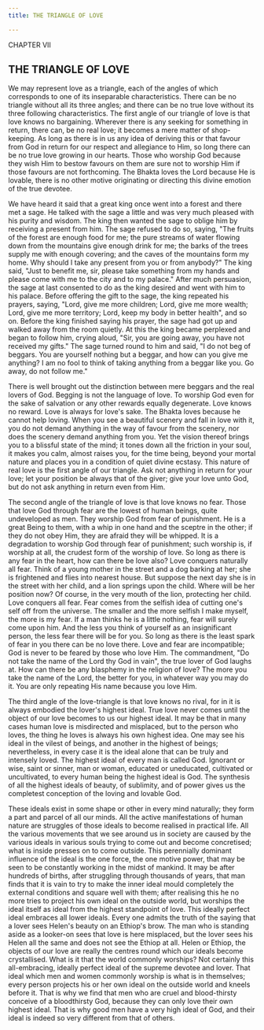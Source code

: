 ```yaml
---
title: THE TRIANGLE OF LOVE

---
```





  

CHAPTER VII

## THE TRIANGLE OF LOVE

We may represent love as a triangle, each of the angles of which
corresponds to one of its inseparable characteristics. There can be no
triangle without all its three angles; and there can be no true love
without its three following characteristics. The first angle of our
triangle of love is that love knows no bargaining. Wherever there is any
seeking for something in return, there can, be no real love; it becomes
a mere matter of shop-keeping. As long as there is in us any idea of
deriving this or that favour from God in return for our respect and
allegiance to Him, so long there can be no true love growing in our
hearts. Those who worship God because they wish Him to bestow favours on
them are sure not to worship Him if those favours are not forthcoming.
The Bhakta loves the Lord because He is lovable, there is no other
motive originating or directing this divine emotion of the true devotee.

We have heard it said that a great king once went into a forest and
there met a sage. He talked with the sage a little and was very much
pleased with his purity and wisdom. The king then wanted the sage to
oblige him by receiving a present from him. The sage refused to do so,
saying, "The fruits of the forest are enough food for me; the pure
streams of water flowing down from the mountains give enough drink for
me; the barks of the trees supply me with enough covering; and the caves
of the mountains form my home. Why should I take any present from you or
from anybody?" The king said, "Just to benefit me, sir, please take
something from my hands and please come with me to the city and to my
palace." After much persuasion, the sage at last consented to do as the
king desired and went with him to his palace. Before offering the gift
to the sage, the king repeated his prayers, saying, "Lord, give me more
children; Lord, give me more wealth; Lord, give me more territory; Lord,
keep my body in better health", and so on. Before the king finished
saying his prayer, the sage had got up and walked away from the room
quietly. At this the king became perplexed and began to follow him,
crying aloud, "Sir, you are going away, you have not received my gifts."
The sage turned round to him and said, "I do not beg of beggars. You are
yourself nothing but a beggar, and how can you give me anything? I am no
fool to think of taking anything from a beggar like you. Go away, do not
follow me."

There is well brought out the distinction between mere beggars and the
real lovers of God. Begging is not the language of love. To worship God
even for the sake of salvation or any other rewards equally degenerate.
Love knows no reward. Love is always for love's sake. The Bhakta loves
because he cannot help loving. When you see a beautiful scenery and fall
in love with it, you do not demand anything in the way of favour from
the scenery, nor does the scenery demand anything from you. Yet the
vision thereof brings you to a blissful state of the mind; it tones down
all the friction in your soul, it makes you calm, almost raises you, for
the time being, beyond your mortal nature and places you in a condition
of quiet divine ecstasy. This nature of real love is the first angle of
our triangle. Ask not anything in return for your love; let your
position be always that of the giver; give your love unto God, but do
not ask anything in return even from Him.

The second angle of the triangle of love is that love knows no fear.
Those that love God through fear are the lowest of human beings, quite
undeveloped as men. They worship God from fear of punishment. He is a
great Being to them, with a whip in one hand and the sceptre in the
other; if they do not obey Him, they are afraid they will be whipped. It
is a degradation to worship God through fear of punishment; such worship
is, if worship at all, the crudest form of the worship of love. So long
as there is any fear in the heart, how can there be love also? Love
conquers naturally all fear. Think of a young mother in the street and a
dog barking at her; she is frightened and flies into nearest house. But
suppose the next day she is in the street with her child, and a lion
springs upon the child. Where will be her position now? Of course, in
the very mouth of the lion, protecting her child. Love conquers all
fear. Fear comes from the selfish idea of cutting one's self off from
the universe. The smaller and the more selfish I make myself, the more
is my fear. If a man thinks he is a little nothing, fear will surely
come upon him. And the less you think of yourself as an insignificant
person, the less fear there will be for you. So long as there is the
least spark of fear in you there can be no love there. Love and fear are
incompatible; God is never to be feared by those who love Him. The
commandment, "Do not take the name of the Lord thy God in vain", the
true lover of God laughs at. How can there be any blasphemy in the
religion of love? The more you take the name of the Lord, the better for
you, in whatever way you may do it. You are only repeating His name
because you love Him.

The third angle of the love-triangle is that love knows no rival, for in
it is always embodied the lover's highest ideal. True love never comes
until the object of our love becomes to us our highest ideal. It may be
that in many cases human love is misdirected and misplaced, but to the
person who loves, the thing he loves is always his own highest idea. One
may see his ideal in the vilest of beings, and another in the highest of
beings; nevertheless, in every case it is the ideal alone that can be
truly and intensely loved. The highest ideal of every man is called God.
Ignorant or wise, saint or sinner, man or woman, educated or uneducated,
cultivated or uncultivated, to every human being the highest ideal is
God. The synthesis of all the highest ideals of beauty, of sublimity,
and of power gives us the completest conception of the loving and
lovable God.

These ideals exist in some shape or other in every mind naturally; they
form a part and parcel of all our minds. All the active manifestations
of human nature are struggles of those ideals to become realised in
practical life. All the various movements that we see around us in
society are caused by the various ideals in various souls trying to come
out and become concretised; what is inside presses on to come outside.
This perennially dominant influence of the ideal is the one force, the
one motive power, that may be seen to be constantly working in the midst
of mankind. It may be after hundreds of births, after struggling through
thousands of years, that man finds that it is vain to try to make the
inner ideal mould completely the external conditions and square well
with them; after realising this he no more tries to project his own
ideal on the outside world, but worships the ideal itself as ideal from
the highest standpoint of love. This ideally perfect ideal embraces all
lower ideals. Every one admits the truth of the saying that a lover sees
Helen's beauty on an Ethiop's brow. The man who is standing aside as a
looker-on sees that love is here misplaced, but the lover sees his Helen
all the same and does not see the Ethiop at all. Helen or Ethiop, the
objects of our love are really the centres round which our ideals become
crystallised. What is it that the world commonly worships? Not certainly
this all-embracing, ideally perfect ideal of the supreme devotee and
lover. That ideal which men and women commonly worship is what is in
themselves; every person projects his or her own ideal on the outside
world and kneels before it. That is why we find that men who are cruel
and blood-thirsty conceive of a bloodthirsty God, because they can only
love their own highest ideal. That is why good men have a very high
ideal of God, and their ideal is indeed so very different from that of
others.


